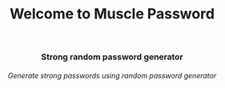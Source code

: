 <h1 align="center">Welcome to Muscle Password</h1><br>
<div align="center">
<h3>Strong random password generator</h3>
<h6>Generate strong passwords using random password generator</h6>
</div>
